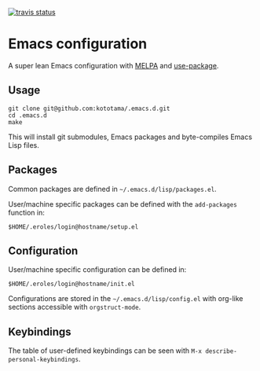 [![travis status](https://travis-ci.org/kototama/.emacs.d.svg?branch=master "Travis Status")](https://travis-ci.org/kototama/.emacs.d.svg?branch=master)

# Emacs configuration

A super lean Emacs configuration with [MELPA](http://melpa.milkbox.net/) and [use-package](https://github.com/jwiegley/use-package).


## Usage

    git clone git@github.com:kototama/.emacs.d.git
    cd .emacs.d
    make

This will install git submodules, Emacs packages and byte-compiles
Emacs Lisp files.

## Packages

Common packages are defined in ```~/.emacs.d/lisp/packages.el```.

User/machine specific packages can be defined with the
```add-packages``` function in:

    $HOME/.eroles/login@hostname/setup.el

## Configuration

User/machine specific configuration can be defined in:

    $HOME/.eroles/login@hostname/init.el

Configurations are stored in the ```~/.emacs.d/lisp/config.el``` with org-like sections accessible with ```orgstruct-mode```.

## Keybindings

The table of user-defined keybindings can be seen with ```M-x
describe-personal-keybindings```.

